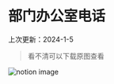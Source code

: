 # 部门办公室电话
上次更新：2024-1-5
> 看不清可以下载原图查看

<img style="object-fit:cover" src="./1.jpg" alt="notion image" loading="lazy" decoding="async" class="medium-zoom-image">

